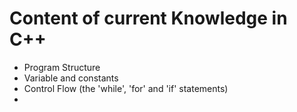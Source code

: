# Content of current Knowledge in C++ 

- Program Structure
- Variable and constants 
- Control Flow (the 'while', 'for' and 'if' statements)
- 

